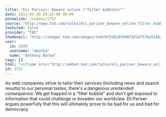 ```yaml
---
title: "Eli Pariser: Beware online \"filter bubbles\""
date: 2013-03-30 20:22:06 00:00
permalink: /videos/1757
source: "http://www.ted.com/talks/eli_pariser_beware_online_filter_bubbles.html"
featured: false
provider: "TED"
thumbnail: "http://images.ted.com/images/ted/0f550197b90f20147576a51962258dc5ac7ac82d_389x292.jpg"
user:
  id: 1839
  username: "abarba"
  name: "Anthony Barba"
tags: []
html: "<iframe src=\"http://embed.ted.com/talks/eli_pariser_beware_online_filter_bubbles.html\" width=\"560\" height=\"315\" frameborder=\"0\" scrolling=\"no\" webkitAllowFullScreen mozallowfullscreen allowFullScreen></iframe>"
id: 1757
---
```


As web companies strive to tailor their services (including news and search results) to our personal tastes, there's a dangerous unintended consequence: We get trapped in a "filter bubble" and don't get exposed to information that could challenge or broaden our worldview. Eli Pariser argues powerfully that this will ultimately prove to be bad for us and bad for democracy.